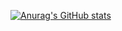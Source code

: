 [![Anurag's GitHub stats](https://github-readme-stats.vercel.app/api?username=weAX95)](https://github.com/anuraghazra/github-readme-stats)
